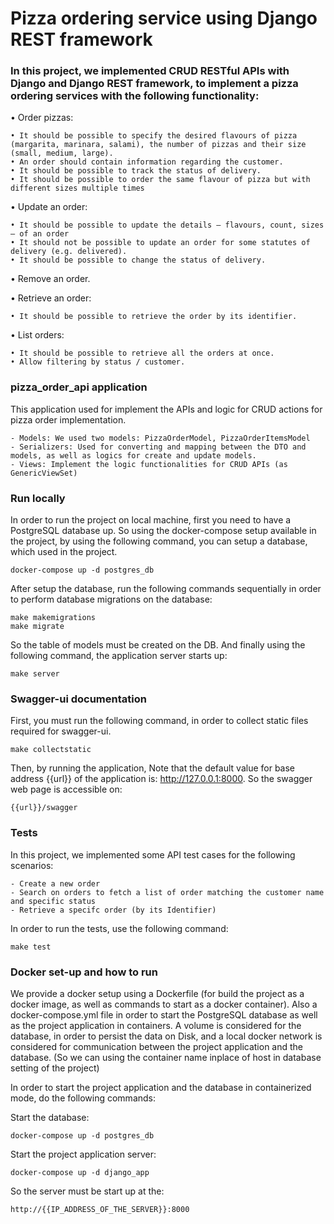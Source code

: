 #  Pizza ordering service using Django REST framework

### In this project, we implemented CRUD RESTful APIs with Django and Django REST framework, to implement a pizza ordering services with the following functionality:

• Order pizzas:
    
    • It should be possible to specify the desired flavours of pizza (margarita, marinara, salami), the number of pizzas and their size (small, medium, large).
    • An order should contain information regarding the customer.
    • It should be possible to track the status of delivery.
    • It should be possible to order the same flavour of pizza but with different sizes multiple times

• Update an order:

    • It should be possible to update the details — flavours, count, sizes — of an order
    • It should not be possible to update an order for some statutes of delivery (e.g. delivered).
    • It should be possible to change the status of delivery.
    
• Remove an order.

• Retrieve an order:
  
    • It should be possible to retrieve the order by its identifier.
• List orders:
    
    • It should be possible to retrieve all the orders at once.
    • Allow filtering by status / customer.

### pizza_order_api application

This application used for implement the APIs and logic for CRUD actions for pizza order implementation.

    - Models: We used two models: PizzaOrderModel, PizzaOrderItemsModel
    - Serializers: Used for converting and mapping between the DTO and models, as well as logics for create and update models.
    - Views: Implement the logic functionalities for CRUD APIs (as GenericViewSet)

### Run locally
In order to run the project on local machine, first you need to have a PostgreSQL database up. So using the docker-compose
setup available in the project, by using the following command, you can setup a database, which used in the project.
   
    docker-compose up -d postgres_db
    
After setup the database, run the following commands sequentially in order to perform database migrations on the database:
    
    make makemigrations
    make migrate

So the table of models must be created on the DB. And finally using the following command, the application server starts up:
   
    make server
    
### Swagger-ui documentation
First, you must run the following command, in order to collect static files required for swagger-ui.

    make collectstatic
    
Then, by running the application, Note that the default value for base address {{url}} of the application is: http://127.0.0.1:8000.
So the swagger web page is accessible on: 
    
    {{url}}/swagger


### Tests
In this project, we implemented some API test cases for the following scenarios:

    - Create a new order
    - Search on orders to fetch a list of order matching the customer name and specific status
    - Retrieve a specifc order (by its Identifier)

In order to run the tests, use the following command:

    make test
    
### Docker set-up and how to run
We provide a docker setup using a Dockerfile (for build the project as a docker image, as well as commands to start as a docker container).
Also a docker-compose.yml file in order to start the PostgreSQL database as well as the project application in containers.
A volume is considered for the database, in order to persist the data on Disk, and a local docker network is considered for communication between the
project application and the database. (So we can using the container name inplace of host in database setting of the project)
    
    
In order to start the project application and the database in containerized mode, do the following commands:

Start the database:
    
    docker-compose up -d postgres_db

Start the project application server:

    docker-compose up -d django_app

So the server must be start up at the:
 
    http://{{IP_ADDRESS_OF_THE_SERVER}}:8000

